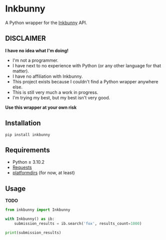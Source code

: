 # Inkbunny

A Python wrapper for the [Inkbunny](https://inkbunny.net/) API.


## DISCLAIMER
**I have no idea what I'm doing!**

- I'm not a programmer.
- I have next to no experience with Python (or any other language for that matter).
- I have no affiliation with Inkbunny.
- This project exists because I couldn't find a Python wrapper anywhere else.
- This is still very much a work in progress.
- I'm trying my best, but my best isn't very good.

**Use this wrapper at your own risk**




## Installation

```
pip install inkbunny
```
## Requirements
- Python ≥ 3.10.2
- [Requests](https://docs.python-requests.org/en/latest/)
- [platformdirs](https://github.com/platformdirs/platformdirs) (for now, at least)




## Usage

**TODO**
 
```python
from inkbunny import Inkbunny


```

<!-- ### context manager -->

```python
with Inkbunny() as ib:
    submission_results = ib.search('fox', results_count=1000)

print(submission_results)
```
<!-- 
(logs in as guest)

### asdf lower level 

api_* method names

 -->